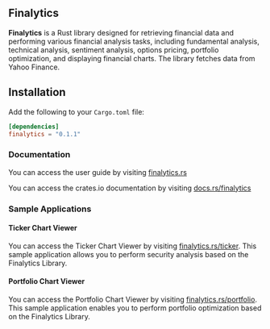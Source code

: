 ## Finalytics

**Finalytics** is a Rust library designed for retrieving financial data and performing various financial analysis tasks, including fundamental analysis, technical analysis, sentiment analysis, options pricing, portfolio optimization, and displaying financial charts. The library fetches data from Yahoo Finance.

## Installation

Add the following to your `Cargo.toml` file:

```toml
[dependencies]
finalytics = "0.1.1"
```

### Documentation

You can access the user guide by visiting [finalytics.rs](https://finalytics.rs/)

You can access the crates.io documentation by visiting [docs.rs/finalytics](https://docs.rs/finalytics/)


### Sample Applications

#### Ticker Chart Viewer

You can access the Ticker Chart Viewer by visiting [finalytics.rs/ticker](https://finalytics.rs/ticker). This sample application allows you to perform security analysis based on the Finalytics Library.

#### Portfolio Chart Viewer

You can access the Portfolio Chart Viewer by visiting [finalytics.rs/portfolio](https://finalytics.rs/portfolio). This sample application enables you to perform portfolio optimization based on the Finalytics Library.


